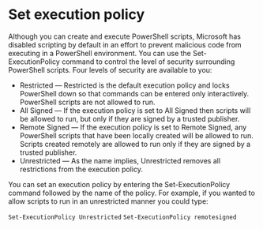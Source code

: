 # Set execution policy

Although you can create and execute PowerShell scripts, Microsoft has disabled scripting by default in an effort to prevent malicious code from executing in a PowerShell environment. You can use the Set-ExecutionPolicy command to control the level of security surrounding PowerShell scripts. Four levels of security are available to you:

* Restricted — Restricted is the default execution policy and locks PowerShell down so that commands can be entered only interactively. PowerShell scripts are not allowed to run.
* All Signed — If the execution policy is set to All Signed then scripts will be allowed to run, but only if they are signed by a trusted publisher.
* Remote Signed — If the execution policy is set to Remote Signed, any PowerShell scripts that have been locally created will be allowed to run. Scripts created remotely are allowed to run only if they are signed by a trusted publisher.
* Unrestricted — As the name implies, Unrestricted removes all restrictions from the execution policy.

You can set an execution policy by entering the Set-ExecutionPolicy command followed by the name of the policy. For example, if you wanted to allow scripts to run in an unrestricted manner you could type:

`Set-ExecutionPolicy Unrestricted`
`Set-ExecutionPolicy remotesigned`

